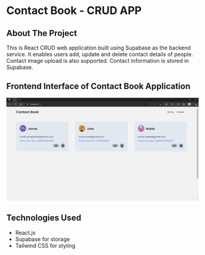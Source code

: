 # Contact Book - CRUD APP

## About The Project 

This is React CRUD web application built using Supabase as the backend service. It enables users add, update and delete contact details of people. Contact image upload is also supported. Contact information is stored in Supabase.


## Frontend Interface of Contact Book Application
![Contact UI](contact.png) 



## Technologies Used

- React.js
- Supabase for storage
- Tailwind CSS for styling
